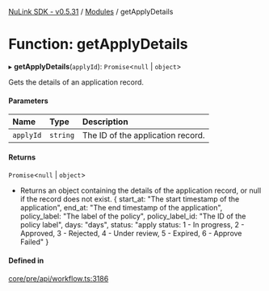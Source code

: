 [NuLink SDK - v0.5.31](../README.md) / [Modules](../modules.md) / getApplyDetails

# Function: getApplyDetails

▸ **getApplyDetails**(`applyId`): `Promise`<``null`` \| `object`\>

Gets the details of an application record.

#### Parameters

| Name | Type | Description |
| :------ | :------ | :------ |
| `applyId` | `string` | The ID of the application record. |

#### Returns

`Promise`<``null`` \| `object`\>

- Returns an object containing the details of the application record, or null if the record does not exist.
             {
               start_at:  "The start timestamp of the application",
               end_at: "The end timestamp of the application",
               policy_label: "The label of the policy",
               policy_label_id: "The ID of the policy label",
               days: "days",
               status: "apply status: 1 - In progress, 2 - Approved, 3 - Rejected, 4 - Under review, 5 - Expired, 6 - Approve Failed"
             }

#### Defined in

[core/pre/api/workflow.ts:3186](https://github.com/NuLink-network/nulink-sdk/blob/b71aeb1/src/core/pre/api/workflow.ts#L3186)
